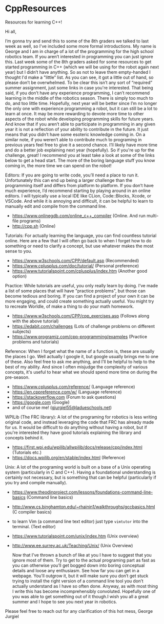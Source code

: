 # CppResources
Resources for learning C++!

Hi all,

I’m gonna try and send this to some of the 8th graders we talked to last week as well, so I've included some more formal introductions. My name is George and I am in charge of a lot of the programming for the high school robotics team. If you aren’t interested in programming you can just ignore this. Last week some of the 8th graders asked for some resources to get started programming in C++ (which we will be using for the robot again next year) but I didn’t have anything. So as not to leave them empty-handed I thought I'd make a "little” list. As you can see, it got a little out of hand, so please don’t be overwhelmed. To be clear this isn’t any sort of “required” summer assignment, just some links in case you're interested. 
That being said, if you don’t have any experience programming, I can’t recommend learning in the middle of the robotics season. There is simply too much to do, and too little time. Hopefully, next year will be better since I’m no longer the only one with experience programming a robot, but it can still be a lot to learn at once. It may be more rewarding to devote more time to other aspects of the robot while developing programming skills for future years. And know that if you aren’t able to participate in programming in any given year it is not a reflection of your ability to contribute in the future. It just means that you didn’t have some esoteric knowledge coming in. On a similar note, if you weren’t able to contribute much to programing in previous years feel free to give it a second chance. I’ll likely have more time and do a better job explaining next year (hopefully). So if you're up for the challenge, great! I recommend you at least take a look at some of the links below to get a head start. The more of the boring language stuff you know coming in, the more time we can spend on the robot!

Editors:
If you are going to write code, you’ll need a place to run it. Unfortunately this can end up being a larger challenge than the programming itself and differs from platform to platform. If you don’t have much experience, I’d recommend starting by playing around in an online editors. I will typically use a local IDE like CLion, Code::Blocks, Xcode, or VSCode. And while it is annoying and difficult, it can be helpful to learn to manually edit and compile from the command line.
 - https://www.onlinegdb.com/online_c++_compiler (Online. And run multi-file programs)
 - http://cpp.sh (Online)

Tutorials:
For actually learning the language, you can find countless tutorial online. Here are a few that I will often go back to when I forget how to do something or need to clarify a concept, but use whatever makes the most sense to you.
 - https://www.w3schools.com/CPP/default.asp (Recommended)
 - https://www.cplusplus.com/doc/tutorial/ (Personal preference)
 - https://www.tutorialspoint.com/cplusplus/index.htm (Another good option)

Practice:
While tutorials are useful, you only really learn by doing. I’ve made a list of some places that will have "practice problems", but those can become tedious and boring. If you can find a project of your own it can be more engaging, and could create something actually useful. You might try to recreate Worldle, of make a thing to do your math homework.
 - https://www.w3schools.com/CPP/cpp_exercises.asp (Follows along with the above tutorial)
 - https://edabit.com/challenges (Lots of challenge problems on different subjects)
 - https://www.programiz.com/cpp-programming/examples (Practice problems and tutorials)

Reference:
When I forget what the name of a function is, these are usually the places I go. Well actually I google it, but google usually brings me to one of these. Also feel free to ask me anything, and I'll be helpful to help to the best of my ability. And since I often misjudge the complexity of various concepts, it's useful to hear what we should spend more time on during the pre-season.
 - https://www.cplusplus.com/reference/ (Language reference)
- https://en.cppreference.com/w/ (Language reference)
- https://stackoverflow.com (Forum to ask questions)
- https://google.com (Google)
- and of course me! (gjurgiel55@ladueschools.net)

WPILib (The FRC library):
A lot of the programing for robotics is less writing original code, and instead leveraging the code that FRC has already made for us. It would be difficult to do anything without having a robot, but if you're interested they have good tutorials explaining the library and concepts behind it.
 - https://first.wpi.edu/wpilib/allwpilib/docs/release/cpp/index.html (Tutorials etc.)
 - https://docs.wpilib.org/en/stable/index.html (Reference)


Unix:
A lot of the programing world is built on a base of a Unix operating system (particularly in C and C++). Having a foundational understanding is certainly not necessary, but is something that can be helpful (particularly if you try and compile manually).
 - https://www.theodinproject.com/lessons/foundations-command-line-basics (Command line basics)
 - http://www.cs.binghamton.edu/~rhainin1/walkthroughs/gccbasics.html (C compiler basics)
 - to learn Vim (a command line text editor) just type `vimtutor` into the terminal. (Text editor)
 - https://www.tutorialspoint.com/unix/index.htm (Unix overview)
 - http://www.ee.surrey.ac.uk/Teaching/Unix/ (Unix Overview)

	Now that I’ve thrown a bunch of like at you I have to suggest that you ignore most of them. Try to get to the actual programing part as fast as you can otherwise you’ll get bogged down into boring conceptual details and loose any enthusiasm. See how far you can get in a webpage. You'll outgrow it, but it will make sure you don’t get stuck trying to install the right version of a command line tool you don’t actually understand as I have so often done. Anyway, as with most thing I write this has become incomprehensibly convoluted. Hopefully one of you was able to get something out of it though.I wish you all a great summer and I hope to see you next year in robotics.

Please feel free to reach out for any clarification of this hot mess,
George Jurgiel

